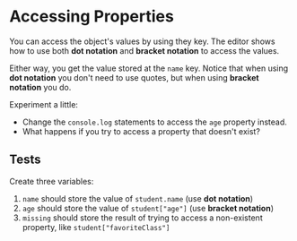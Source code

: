 # Accessing Properties

You can access the object's values by using they key. The editor shows how to
use both **dot notation** and **bracket notation** to access the values.

Either way, you get the value stored at the `name` key. Notice that when using
**dot notation** you don't need to use quotes, but when using **bracket
notation** you do.

Experiment a little:

- Change the `console.log` statements to access the `age` property instead.
- What happens if you try to access a property that doesn't exist?

## Tests

Create three variables:

1. `name` should store the value of `student.name` (use **dot notation**)
2. `age` should store the value of `student["age"]` (use **bracket notation**)
3. `missing` should store the result of trying to access a non-existent
   property, like `student["favoriteClass"]`
